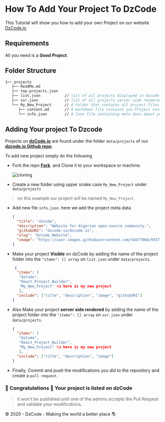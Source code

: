 # How To Add Your Project To DzCode

This Tutorial will show you how to add your own Project on our website [DzCode.io](https://dzcode.io)

## Requirements

All you need is a **_Good Project_**.

## Folder Structure

```fs
├── projects
   ├── ReadMe.md
   ├── top-projects.json
   ├── list.json           // list of all projects displayed in dzcode website
   ├── ssr.json            // list of all projects server side rendered in dzcode website
   └── My_New_Project      // A Folder that contains all project files
      ├── content.md       // A markdown file contains you Project content, in markdown language.
      └── info.json        // A Json file containing meta data about your Project ie: like title, description etc...
```

## Adding Your project To Dzcode

Projects on **[dzCode.io](https://dzcode.io)** are found under the folder `data/projects` of our **[dzcode.io Github repo](https://github.com/dzcode-io/dzcode.io/tree/master/data/projects)**.

To add new project simply do the following

- Fork the repo **[Fork](https://github.com/dzcode-io/dzcode.io/fork)**. and Clone it to your workspace or machine.

  ![cloning](https://user-images.githubusercontent.com/54677068/95619105-f6970880-0a65-11eb-8a78-58c7de2f114a.PNG)

- Create a new folder using upper snake case `My_New_Project` under `data/projects`

> on this example our project will be named `My_New_Project`

- Add new file `info.json`. here we add the project meta data

  ```json
  {
    "title": "dzCode",
    "description": "Website for Algerian open-source community.",
    "githubURI": "dzcode-io/dzcode.io",
    "slug": "DzCode_Website",
    "image": "https://user-images.githubusercontent.com/54677068/95579411-7e145580-0a2d-11eb-93cb-ccc10053453a.png"
  }
  ```

- Make your project **Visible** on dzCode by adding the name of the project folder into the `"items": [] array` on `list.json` under `data/projects`.

  ```json
   {
    "items": [
     "DzCode",
     "React_Project_Builder",
     "My_New_Project" 👈 here is my new project
     ],
    "include": ["title", "description", "image", "githubURI"]
  }
  ```

- Also Make your project **server side rendered** by adding the name of the project folder into the `"items": [] array` on `ssr.json` under `data/projects`.

  ```json
  {
    "items": [
     "DzCode",
     "React_Project_Builder",
     "My_New_Project" 👈 here is my new project
     ],
    "include": ["title", "description", "image"]
  }
  ```

- Finally, Commit and push the modifications you did to the repository and create a `pull request`.

### 🎉 Congratulations 🎉 Your project is listed on dzCode

> it won't be published until one of the admins accepts the Pull Request and validate your modifications.

© 2020 - DzCode - Making the world a better place 🌎
